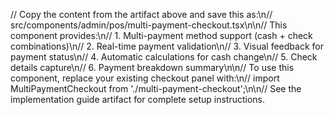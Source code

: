 // Copy the content from the artifact above and save this as:\n// src/components/admin/pos/multi-payment-checkout.tsx\n\n// This component provides:\n// 1. Multi-payment method support (cash + check combinations)\n// 2. Real-time payment validation\n// 3. Visual feedback for payment status\n// 4. Automatic calculations for cash change\n// 5. Check details capture\n// 6. Payment breakdown summary\n\n// To use this component, replace your existing checkout panel with:\n// import MultiPaymentCheckout from './multi-payment-checkout';\n\n// See the implementation guide artifact for complete setup instructions.